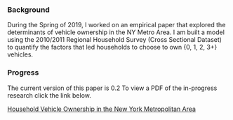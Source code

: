 ### Background


During the Spring of 2019, I worked on an empirical paper that explored the determinants of vehicle ownership in the NY 
Metro Area. I am built a model using the 2010/2011 Regional Household Survey (Cross Sectional Dataset)
to quantify the factors that led households to choose to own {0, 1, 2, 3+} vehicles.


### Progress


The current version of this paper is 0.2
To view a PDF of the in-progress research click the link below.


[Household Vehicle Ownership in the New York Metropolitan Area](./Capstone_Project_Version_0-2.pdf)

